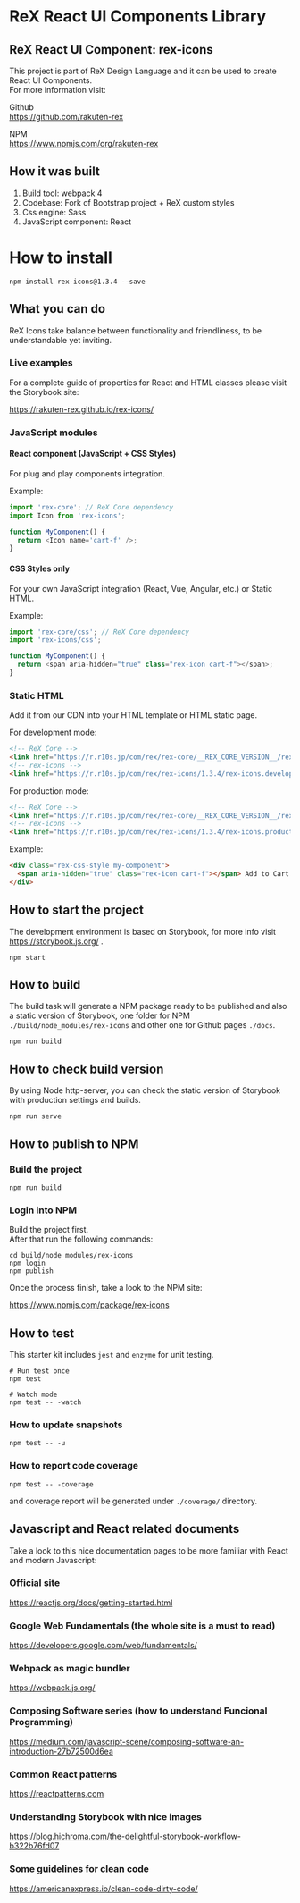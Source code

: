 # ReX React UI Components Library
## ReX React UI Component: rex-icons

This project is part of ReX Design Language and it can be used to create React UI Components.   
For more information visit:   

Github  
https://github.com/rakuten-rex

NPM  
https://www.npmjs.com/org/rakuten-rex

## How it was built 

1. Build tool: webpack 4
1. Codebase: Fork of Bootstrap project + ReX custom styles
1. Css engine: Sass
1. JavaScript component: React

# How to install

```
npm install rex-icons@1.3.4 --save
```

## What you can do

ReX Icons take balance between functionality and friendliness, to be understandable yet inviting.

### Live examples

For a complete guide of properties for React and HTML classes please visit the Storybook site:  

https://rakuten-rex.github.io/rex-icons/

### JavaScript modules

#### React component (JavaScript + CSS Styles)

For plug and play components integration.   

Example: 

```js
import 'rex-core'; // ReX Core dependency
import Icon from 'rex-icons';

function MyComponent() {
  return <Icon name='cart-f' />;
}
```

#### CSS Styles only

For your own JavaScript integration (React, Vue, Angular, etc.) or Static HTML.

Example: 

```js
import 'rex-core/css'; // ReX Core dependency
import 'rex-icons/css';

function MyComponent() {
  return <span aria-hidden="true" class="rex-icon cart-f"></span>;
}
```

### Static HTML

Add it from our CDN into your HTML template or HTML static page.

For development mode:

```markdown
<!-- ReX Core -->
<link href="https://r.r10s.jp/com/rex/rex-core/__REX_CORE_VERSION__/rex-core.development.css" rel="stylesheet">
<!-- rex-icons -->
<link href="https://r.r10s.jp/com/rex/rex-icons/1.3.4/rex-icons.development.css" rel="stylesheet">
```

For production mode:

```markdown
<!-- ReX Core -->
<link href="https://r.r10s.jp/com/rex/rex-core/__REX_CORE_VERSION__/rex-core.production.min.css" rel="stylesheet">
<!-- rex-icons -->
<link href="https://r.r10s.jp/com/rex/rex-icons/1.3.4/rex-icons.production.min.css" rel="stylesheet">
```

Example: 

```markdown
<div class="rex-css-style my-component">
  <span aria-hidden="true" class="rex-icon cart-f"></span> Add to Cart
</div>
```

## How to start the project

The development environment is based on Storybook, for more info visit https://storybook.js.org/ .   

```
npm start
```

## How to build

The build task will generate a NPM package ready to be published and also a static version of Storybook, one folder for NPM `./build/node_modules/rex-icons` and other one for Github pages `./docs`.   

```
npm run build
```

## How to check build version

By using Node http-server, you can check the static version of Storybook with production settings and builds.

```
npm run serve
```

## How to publish to NPM
### Build the project

```
npm run build
```

### Login into NPM

Build the project first.  
After that run the following commands:

```
cd build/node_modules/rex-icons
npm login
npm publish
```

Once the process finish, take a look to the NPM site:   

https://www.npmjs.com/package/rex-icons

## How to test

This starter kit includes `jest` and `enzyme` for unit testing.

```
# Run test once
npm test

# Watch mode
npm test -- -watch
```

### How to update snapshots

```
npm test -- -u
```

### How to report code coverage

```
npm test -- -coverage
```

and coverage report will be generated under `./coverage/` directory.

## Javascript and React related documents

Take a look to this nice documentation pages to be more familiar with React and modern Javascript:

### Official site
https://reactjs.org/docs/getting-started.html   

### Google Web Fundamentals (the whole site is a must to read)
https://developers.google.com/web/fundamentals/

### Webpack as magic bundler
https://webpack.js.org/

### Composing Software series (how to understand Funcional Programming)
https://medium.com/javascript-scene/composing-software-an-introduction-27b72500d6ea   

### Common React patterns
https://reactpatterns.com   

### Understanding Storybook with nice images
https://blog.hichroma.com/the-delightful-storybook-workflow-b322b76fd07   

### Some guidelines for clean code
https://americanexpress.io/clean-code-dirty-code/

